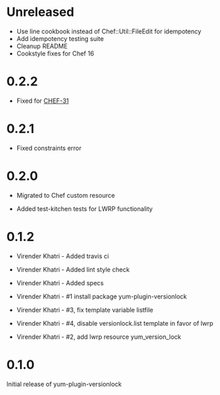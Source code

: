 # Unreleased

- Use line cookbook instead of Chef::Util::FileEdit for idempotency
- Add idempotency testing suite
- Cleanup README
- Cookstyle fixes for Chef 16

# 0.2.2

- Fixed for [CHEF-31](https://docs.chef.io/deprecations_resource_name_without_provides/)

# 0.2.1

- Fixed constraints error

# 0.2.0

- Migrated to Chef custom resource

- Added test-kitchen tests for LWRP functionality

# 0.1.2

- Virender Khatri - Added travis ci

- Virender Khatri - Added lint style check

- Virender Khatri - Added specs

- Virender Khatri - #1 install package yum-plugin-versionlock

- Virender Khatri - #3, fix template variable listfile

- Virender Khatri - #4, disable versionlock.list template in favor of lwrp

- Virender Khatri - #2, add lwrp resource yum_version_lock

# 0.1.0

Initial release of yum-plugin-versionlock

